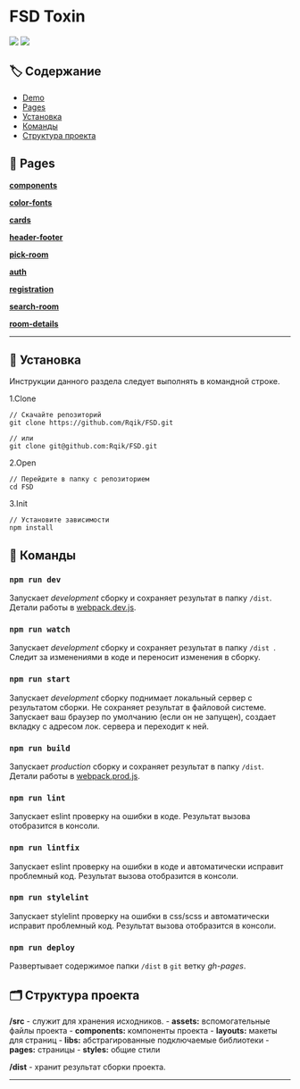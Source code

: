 # FSD Toxin

<a href="https://www.npmjs.com/"><img src="https://img.shields.io/badge/npm-v7.13.0-blue"></a>
<a href="https://nodejs.org/en/"><img src="https://img.shields.io/badge/node->=15.10.0-ff0062"></a>

## 🏷️ Содержание

- [Demo](https://rqik.github.io/FSD)
- [Pages](#pages)
- [Установка](#installation)
- [Команды](#commands)
- [Структура проекта](#structure)

## <a name="pages"></a> 📝 Pages

[**components**](https://rqik.github.io/FSD/components-page.html) </br>

[**color-fonts**](https://rqik.github.io/FSD/color-fonts.html)

[**cards**](https://rqik.github.io/FSD/cards.html)

[**header-footer**](https://rqik.github.io/FSD/header-footer.html)

[**pick-room**](https://rqik.github.io/FSD/pick-room.html)

[**auth**](https://rqik.github.io/FSD/auth.html)

[**registration**](https://rqik.github.io/FSD/registration.html)

[**search-room**](https://rqik.github.io/FSD/search-room.html)

[**room-details**](https://rqik.github.io/FSD/room-details.html)

---

## <a name="installation"></a> 💾 Установка

Инcтрукции данного раздела следует выполнять в командной строке.

1.Clone

```console
// Скачайте репозиторий
git clone https://github.com/Rqik/FSD.git

// или
git clone git@github.com:Rqik/FSD.git
```

2.Open

```console
// Перейдите в папку с репозиторием
cd FSD
```

3.Init

```console
// Установите зависимости
npm install
```

## <a name="commands"></a> 📗 Команды

### `npm run dev`

Запускает _development_ сборку и сохраняет результат
в папку `/dist`. Детали работы в [webpack.dev.js](./config/webpack.dev.js).

### `npm run watch`

Запускает _development_ сборку и сохраняет результат в папку `/dist `. Следит за изменениями в коде и переносит изменения в сборку.

### `npm run start`

Запускает _development_ сборку поднимает локальный сервер с результатом cборки. Не сохраняет результат в файловой системе. Запускает ваш браузер по умолчанию (если он не запущен), создает вкладку с адресом лок. сервера и переходит к ней.

### `npm run build`

Запускает _production_ сборку и сохраняет результат в папку `/dist`. Детали работы в [webpack.prod.js](./config/webpack.prod.js).

### `npm run lint`

Запускает eslint проверку на ошибки в коде. Результат вызова отобразится в консоли.

### `npm run lintfix`

Запускает eslint проверку на ошибки в коде и автоматически исправит проблемный код. Результат вызова отобразится в консоли.

### `npm run stylelint`

Запускает stylelint проверку на ошибки в css/scss и автоматически исправит проблемный код. Результат вызова отобразится в консоли.

### `npm run deploy`

Развертывает содержимое папки `/dist` в `git` ветку _gh-pages_.

## <a name="structure"></a> 🗂️ Структура проекта

**/src** - служит для хранения исходников. - **assets:** вспомогательные файлы проекта - **components:** компоненты проекта - **layouts:** макеты для страниц - **libs:** абстрагированные подключаемые библиотеки - **pages:** страницы - **styles:** общие стили

**/dist** - хранит результат сборки проекта.

---
